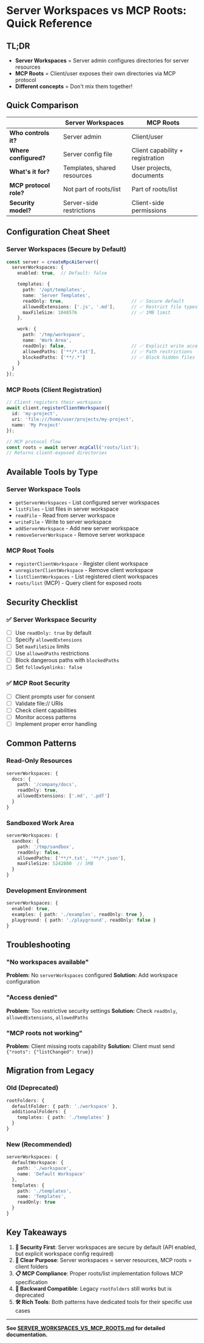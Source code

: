 # Server Workspaces vs MCP Roots: Quick Reference

## TL;DR

- **Server Workspaces** = Server admin configures directories for server resources
- **MCP Roots** = Client/user exposes their own directories via MCP protocol
- **Different concepts** = Don't mix them together!

## Quick Comparison

| | Server Workspaces | MCP Roots |
|---|---|---|
| **Who controls it?** | Server admin | Client/user |
| **Where configured?** | Server config file | Client capability + registration |
| **What's it for?** | Templates, shared resources | User projects, documents |
| **MCP protocol role?** | Not part of roots/list | Part of roots/list |
| **Security model?** | Server-side restrictions | Client-side permissions |

## Configuration Cheat Sheet

### Server Workspaces (Secure by Default)

```typescript
const server = createRpcAiServer({
  serverWorkspaces: {
    enabled: true,  // Default: false

    templates: {
      path: '/opt/templates',
      name: 'Server Templates',
      readOnly: true,                         // ✅ Secure default
      allowedExtensions: ['.js', '.md'],      // ✅ Restrict file types
      maxFileSize: 1048576                    // ✅ 1MB limit
    },

    work: {
      path: '/tmp/workspace',
      name: 'Work Area',
      readOnly: false,                        // ✅ Explicit write access
      allowedPaths: ['**/*.txt'],             // ✅ Path restrictions
      blockedPaths: ['**/.*']                 // ✅ Block hidden files
    }
  }
});
```

### MCP Roots (Client Registration)

```typescript
// Client registers their workspace
await client.registerClientWorkspace({
  id: 'my-project',
  uri: 'file:///home/user/projects/my-project',
  name: 'My Project'
});

// MCP protocol flow
const roots = await server.mcpCall('roots/list');
// Returns client-exposed directories
```

## Available Tools by Type

### Server Workspace Tools
- `getServerWorkspaces` - List configured server workspaces
- `listFiles` - List files in server workspace
- `readFile` - Read from server workspace
- `writeFile` - Write to server workspace
- `addServerWorkspace` - Add new server workspace
- `removeServerWorkspace` - Remove server workspace

### MCP Root Tools
- `registerClientWorkspace` - Register client workspace
- `unregisterClientWorkspace` - Remove client workspace
- `listClientWorkspaces` - List registered client workspaces
- `roots/list` (MCP) - Query client for exposed roots

## Security Checklist

### ✅ Server Workspace Security
- [ ] Use `readOnly: true` by default
- [ ] Specify `allowedExtensions`
- [ ] Set `maxFileSize` limits
- [ ] Use `allowedPaths` restrictions
- [ ] Block dangerous paths with `blockedPaths`
- [ ] Set `followSymlinks: false`

### ✅ MCP Root Security
- [ ] Client prompts user for consent
- [ ] Validate file:// URIs
- [ ] Check client capabilities
- [ ] Monitor access patterns
- [ ] Implement proper error handling

## Common Patterns

### Read-Only Resources
```typescript
serverWorkspaces: {
  docs: {
    path: '/company/docs',
    readOnly: true,
    allowedExtensions: ['.md', '.pdf']
  }
}
```

### Sandboxed Work Area
```typescript
serverWorkspaces: {
  sandbox: {
    path: '/tmp/sandbox',
    readOnly: false,
    allowedPaths: ['**/*.txt', '**/*.json'],
    maxFileSize: 5242880  // 5MB
  }
}
```

### Development Environment
```typescript
serverWorkspaces: {
  enabled: true,
  examples: { path: './examples', readOnly: true },
  playground: { path: './playground', readOnly: false }
}
```

## Troubleshooting

### "No workspaces available"
**Problem:** No `serverWorkspaces` configured
**Solution:** Add workspace configuration

### "Access denied"
**Problem:** Too restrictive security settings
**Solution:** Check `readOnly`, `allowedExtensions`, `allowedPaths`

### "MCP roots not working"
**Problem:** Client missing roots capability
**Solution:** Client must send `{"roots": {"listChanged": true}}`

## Migration from Legacy

### Old (Deprecated)
```typescript
rootFolders: {
  defaultFolder: { path: './workspace' },
  additionalFolders: {
    templates: { path: './templates' }
  }
}
```

### New (Recommended)
```typescript
serverWorkspaces: {
  defaultWorkspace: {
    path: './workspace',
    name: 'Default Workspace'
  },
  templates: {
    path: './templates',
    name: 'Templates',
    readOnly: true
  }
}
```

## Key Takeaways

1. **🔐 Security First**: Server workspaces are secure by default (API enabled, but explicit workspace config required)
2. **🎯 Clear Purpose**: Server workspaces = server resources, MCP roots = client folders
3. **📋 MCP Compliance**: Proper roots/list implementation follows MCP specification
4. **🔄 Backward Compatible**: Legacy `rootFolders` still works but is deprecated
5. **🛠️ Rich Tools**: Both patterns have dedicated tools for their specific use cases

---
**See [SERVER_WORKSPACES_VS_MCP_ROOTS.md](./SERVER_WORKSPACES_VS_MCP_ROOTS.md) for detailed documentation.**
